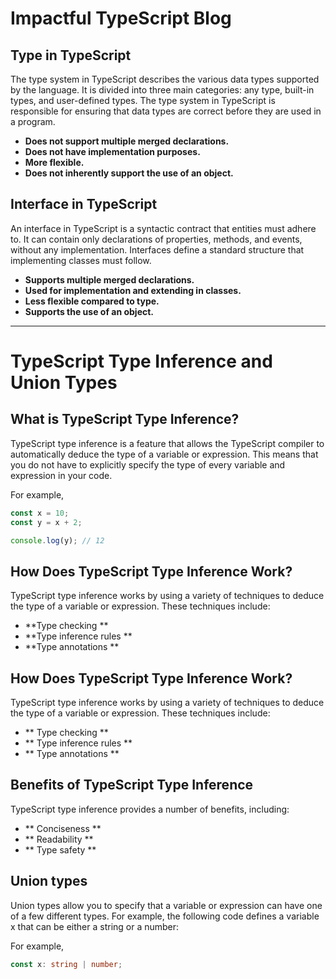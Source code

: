 # Impactful TypeScript Blog

## Type in TypeScript

The type system in TypeScript describes the various data types supported by the language. It is divided into three main categories: any type, built-in types, and user-defined types. The type system in TypeScript is responsible for ensuring that data types are correct before they are used in a program.

- **Does not support multiple merged declarations.**
- **Does not have implementation purposes.**
- **More flexible.**
- **Does not inherently support the use of an object.**
  

##  Interface in TypeScript

An interface in TypeScript is a syntactic contract that entities must adhere to. It can contain only declarations of properties, methods, and events, without any implementation. Interfaces define a standard structure that implementing classes must follow.

- **Supports multiple merged declarations.**
- **Used for implementation and extending in classes.**
- **Less flexible compared to type.**
- **Supports the use of an object.**

---

# TypeScript Type Inference and Union Types

## What is TypeScript Type Inference?

TypeScript type inference is a feature that allows the TypeScript compiler to automatically deduce the type of a variable or expression. This means that you do not have to explicitly specify the type of every variable and expression in your code.

For example,
```ts
const x = 10;
const y = x + 2;

console.log(y); // 12
```

##  How Does TypeScript Type Inference Work?

TypeScript type inference works by using a variety of techniques to deduce the type of a variable or expression. These techniques include:

- **Type checking **
- **Type inference rules  **
- **Type annotations **



##  How Does TypeScript Type Inference Work?

TypeScript type inference works by using a variety of techniques to deduce the type of a variable or expression. These techniques include:

- ** Type checking **
- ** Type inference rules  **
- ** Type annotations **


##   Benefits of TypeScript Type Inference

TypeScript type inference provides a number of benefits, including:

- ** Conciseness **
- ** Readability **
- ** Type safety **


##  Union types

Union types allow you to specify that a variable or expression can have one of a few different types. For example, the following code defines a variable x that can be either a string or a number:

For example,
```ts
const x: string | number;
```

